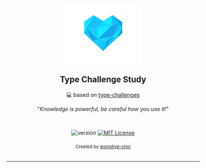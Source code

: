 <p align="center">
  <a href="https://github.com/Jihyenanum-Laboratory">
    <img src="static/img/jlab-logo.png" width="200px" alt="Master">
  </a>
</p>

<h2 align="middle">Type Challenge Study</h2>
<p align="center">💻 based on <a href="https://tsch.js.org/">type-challenges</a></p>

<p align="center">"<i>Knowledge is powerful, be careful how you use it!</i>"</p>

<br>

<p align="center">
  <img src="https://img.shields.io/badge/version-1.0.0-blue" alt="version"/>
  <a href="LICENSE.md">
    <img src="https://img.shields.io/badge/License-MIT-lightgrey.svg?longCache=true" alt="MIT License">
  </a>
</p>

<div align="center">
  <sub>Created by
  <a href="https://github.com/jeonghye-choi">jeonghye-choi</a>
</div>

<br>

---
